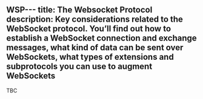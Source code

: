 WSP---
title: The Websocket Protocol
description: Key considerations related to the WebSocket protocol. You’ll find out how to establish a WebSocket connection and exchange messages, what kind of data can be sent over WebSockets, what types of extensions and subprotocols you can use to augment WebSockets
---

TBC

